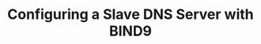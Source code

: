 ---
title: Configuring a Slave DNS Server with BIND9
menu:
  sidebar:
    name: Configuring a Slave DNS Server with BIND9
    identifier: slave_dns
    parent: BIND9
    weight: 0
---